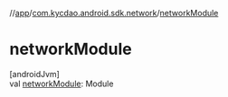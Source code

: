//[app](../../index.md)/[com.kycdao.android.sdk.network](index.md)/[networkModule](network-module.md)

# networkModule

[androidJvm]\
val [networkModule](network-module.md): Module
